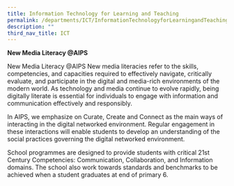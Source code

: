 ```yaml
---
title: Information Technology for Learning and Teaching
permalink: /departments/ICT/InformationTechnologyforLearningandTeaching/
description: ""
third_nav_title: ICT
---
```

**New Media Literacy @AIPS**
		
New Media Literacy @AIPS
New media literacies refer to the skills, competencies, and capacities required to effectively navigate, critically evaluate, and participate in the digital and media-rich environments of the modern world. As technology and media continue to evolve rapidly, being digitally literate is essential for individuals to engage with information and communication effectively and responsibly.

In AIPS, we emphasize on Curate, Create and Connect as the main ways of interacting in the digital networked environment. Regular engagement in these interactions will enable students to develop an understanding of the social practices governing the digital networked environment.

School programmes are designed to provide students with critical 21st Century Competencies: Communication, Collaboration, and Information domains. The school also work towards standards and benchmarks to be achieved when a student graduates at end of primary 6.
